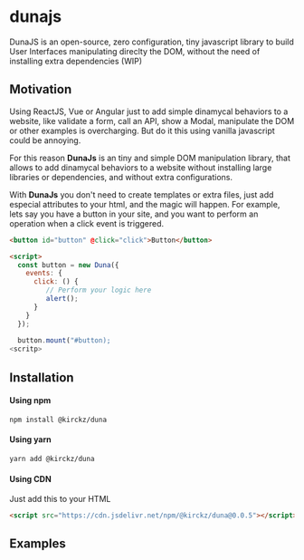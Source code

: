 # dunajs

DunaJS is an open-source, zero configuration, tiny javascript library to build User Interfaces manipulating direclty the DOM, without the need of installing extra dependencies (WIP)

## Motivation

Using ReactJS, Vue or Angular just to add simple dinamycal behaviors to a website, like validate a form, call an API, show a Modal, manipulate the DOM or other examples is overcharging. But do it this using vanilla javascript could be annoying. 

For this reason **DunaJs** is an tiny and simple DOM manipulation library, that allows to add dinamycal behaviors to a website without installing large libraries or dependencies, and without extra configurations.

With **DunaJs** you don't need to create templates or extra files, just add especial attributes to your html, and the magic will happen. For example, lets say you have a button in your site, and you want to perform an operation when a click event is triggered.

```html
<button id="button" @click="click">Button</button>

<script>
  const button = new Duna({
    events: {
      click: () {
         // Perform your logic here
         alert();
      }
    }
  });
  
  button.mount("#button);
<scritp>
```

## Installation

#### Using npm

````
npm install @kirckz/duna 
````

#### Using yarn

````
yarn add @kirckz/duna
````

#### Using CDN

Just add this to your HTML

````html
<script src="https://cdn.jsdelivr.net/npm/@kirckz/duna@0.0.5"></script>
````

## Examples


